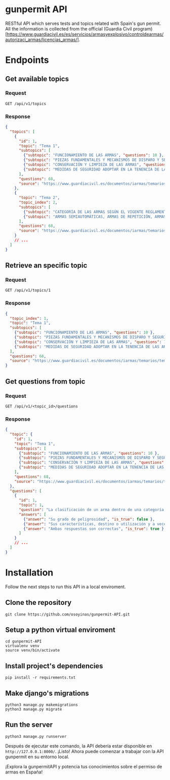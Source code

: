 # gunpermit API

RESTful API which serves tests and topics related with Spain's gun permit. All the information is collected from the official (Guardia Civil program)[https://www.guardiacivil.es/es/servicios/armasyexplosivo/controldearmas/autorizaci_armas/licencias_armas/]. 

# Endpoints

## Get available topics

### Request
```http
GET /api/v1/topics
```

### Response
```json
{
  "topics": [
    {
      "id": 1,
      "topic": "Tema 1",
      "subtopics": [
        {"subtopic": "FUNCIONAMIENTO DE LAS ARMAS", "questions": 10 },
        {"subtopic": "PIEZAS FUNDAMENTALES Y MECANISMOS DE DISPARO Y SEGURIDAD", "questions": 10 },
        {"subtopic": "CONSERVACIÓN Y LIMPIEZA DE LAS ARMAS", "questions": 10 },
        {"subtopic": "MEDIDAS DE SEGURIDAD ADOPTAR EN LA TENENCIA DE LAS ARMAS", "questions": 10 }
      ],
      "questions": 68,
      "source": "https://www.guardiacivil.es/documentos/iarmas/temarios/tema1_es.pdf"
    },
    {
      "topic": "Tema 2",
      "topic_index": 2,
      "subtopics": [
        {"subtopic": "CATEGORÍA DE LAS ARMAS SEGÚN EL VIGENTE REGLAMENTO DE ARMAS", "questions": 10 },
        {"subtopic": "ARMAS SEMIAUTOMÁTICAS, ARMAS DE REPETICIÓN, ARMAS PROHIBIDAS", "questions": 10 }
      ],
      "questions": 68,
      "source": "https://www.guardiacivil.es/documentos/iarmas/temarios/tema1_es.pdf"
    }
    // ...
  ]
}
```

## Retrieve an specific topic

### Request
```http
GET /api/v1/topics/1
```

### Response
```json
{
  "topic_index": 1,
  "topic": "Tema 1",
  "subtopics": [
    {"subtopic": "FUNCIONAMIENTO DE LAS ARMAS", "questions": 10 },
    {"subtopic": "PIEZAS FUNDAMENTALES Y MECANISMOS DE DISPARO Y SEGURIDAD", "questions": 10 },
    {"subtopic": "CONSERVACIÓN Y LIMPIEZA DE LAS ARMAS", "questions": 10 },
    {"subtopic": "MEDIDAS DE SEGURIDAD ADOPTAR EN LA TENENCIA DE LAS ARMAS", "questions": 10 }
  ],
  "questions": 68,
  "source": "https://www.guardiacivil.es/documentos/iarmas/temarios/tema1_es.pdf"
}
```

## Get questions from topic

### Request
```http
GET /api/v1/<topic_id>/questions
```
### Response
```json
{
  "topic": {
    "id": 1,
    "topic": "Tema 1",
    "subtopics": [
      {"subtopic": "FUNCIONAMIENTO DE LAS ARMAS", "questions": 10 },
      {"subtopic": "PIEZAS FUNDAMENTALES Y MECANISMOS DE DISPARO Y SEGURIDAD", "questions": 10 },
      {"subtopic": "CONSERVACIÓN Y LIMPIEZA DE LAS ARMAS", "questions": 10 },
      {"subtopic": "MEDIDAS DE SEGURIDAD ADOPTAR EN LA TENENCIA DE LAS ARMAS", "questions": 10 }
    ],
    "questions": 68,
    "source": "https://www.guardiacivil.es/documentos/iarmas/temarios/tema1_es.pdf"
  },
  "questions": [
    {
      "id": 1,
      "topic": 1,
      "question": "La clasificación de un arma dentro de una categoría, se determina en base a:",
      "answers": [
        {"answer": "Su grado de peligrosidad", "is_true": false },
        {"answer": "Sus características, destino o utilización y a veces por la licencia que la ampare", "is_true": false },
        {"answer": "Ambas respuestas son correctas", "is_true": true }
      ]
    }
    // ...
  ]
}
```
# Installation

Follow the next steps to run this API in a local enviroment.

## Clone the repository

```shell
git clone https://github.com/osoyinas/gunpermit-API.git
```

## Setup a python virtual enviroment

```shell
cd gunpermit-API
virtualenv venv
source venv/bin/activate
```


## Install project's dependencies

```shell
pip install -r requirements.txt
```

## Make django's migrations

```shell
python3 manage.py makemigrations
python3 manage.py migrate
```

## Run the server

```shell
python3 manage.py runserver
```

Después de ejecutar este comando, la API debería estar disponible en `http://127.0.0.1:8000/`. ¡Listo! Ahora puede comenzar a trabajar con la API gunpermit en su entorno local.

¡Explora la gunpermitAPI y potencia tus conocimientos sobre el permiso de armas en España!
